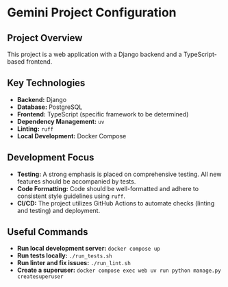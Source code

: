 # Gemini Project Configuration

## Project Overview

This project is a web application with a Django backend and a TypeScript-based frontend.

## Key Technologies

- **Backend:** Django
- **Database:** PostgreSQL
- **Frontend:** TypeScript (specific framework to be determined)
- **Dependency Management:** `uv`
- **Linting:** `ruff`
- **Local Development:** Docker Compose

## Development Focus

- **Testing:** A strong emphasis is placed on comprehensive testing. All new features should be accompanied by tests.
- **Code Formatting:** Code should be well-formatted and adhere to consistent style guidelines using `ruff`.
- **CI/CD:** The project utilizes GitHub Actions to automate checks (linting and testing) and deployment.

## Useful Commands

- **Run local development server:** `docker compose up`
- **Run tests locally:** `./run_tests.sh`
- **Run linter and fix issues:** `./run_lint.sh`
- **Create a superuser:** `docker compose exec web uv run python manage.py createsuperuser`